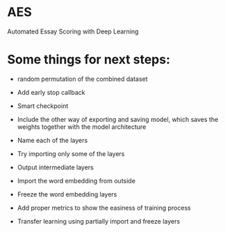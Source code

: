 # AES
Automated Essay Scoring with Deep Learning

# Some things for next steps:
* random permutation of the combined dataset
* Add early stop callback
* Smart checkpoint
* Include the other way of exporting and saving model, which saves the weights together with the model architecture
* Name each of the layers
* Try importing only some of the layers
* Output intermediate layers
* Import the word embedding from outside
* Freeze the word embedding layers
* Add proper metrics to show the easiness of training process

* Transfer learning using partially import and freeze layers
